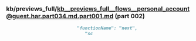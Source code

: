 ### kb/previews_full/kb__previews_full__flows__personal_account@guest.har.part034.md.part001.md (part 002)

```md
                           "functionName": "next",
                              "sc
```

```
